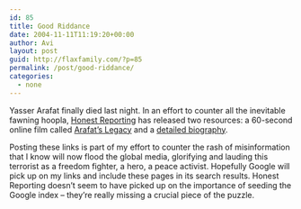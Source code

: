 ```yaml
---
id: 85
title: Good Riddance
date: 2004-11-11T11:19:20+00:00
author: Avi
layout: post
guid: http://flaxfamily.com/?p=85
permalink: /post/good-riddance/
categories:
  - none
---
```

Yasser Arafat finally died last night. In an effort to counter all the inevitable fawning hoopla, [Honest Reporting](http://www.honestreporting.com/) has released two resources: a 60-second online film called [Arafat&#8217;s Legacy](http://www.honestreporting.com/arafat "short film on Yasser Arafat's Legacy") and a [detailed biography](http://www.honestreporting.com/articles/45884734/reports/Yassir_Arafat3_1929-2004.asp "detailed biography of Yasser Arafat's life").

Posting these links is part of my effort to counter the rash of misinformation that I know will now flood the global media, glorifying and lauding this terrorist as a freedom fighter, a hero, a peace activist. Hopefully Google will pick up on my links and include these pages in its search results. Honest Reporting doesn&#8217;t seem to have picked up on the importance of seeding the Google index &#8211; they&#8217;re really missing a crucial piece of the puzzle.